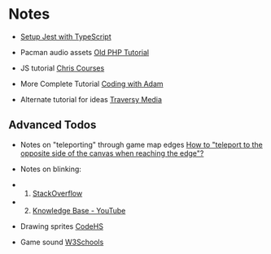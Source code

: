 # Notes

- [Setup Jest with TypeScript](https://itnext.io/testing-with-jest-in-typescript-cc1cd0095421)

- Pacman audio assets [Old PHP Tutorial](https://www.sourcecodester.com/javascript/15146/classic-pacman-game-using-javascript-free-source-code.html)

- JS tutorial [Chris Courses](https://www.youtube.com/watch?v=5IMXpp3rohQ&ab_channel=ChrisCourses)
- More Complete Tutorial [Coding with Adam](https://www.youtube.com/watch?v=Tk48dQCdQ3E)
- Alternate tutorial for ideas [Traversy Media](https://www.youtube.com/watch?v=YBtzzVwrTeE&ab_channel=TraversyMedia)

## Advanced Todos

- Notes on "teleporting" through game map edges [How to "teleport to the opposite side of the canvas when reaching the edge"?](https://forum.processing.org/two/discussion/19329/#Comment_80234)

- Notes on blinking:
- 1. [StackOverflow](https://stackoverflow.com/a/19130017)
- 2. [Knowledge Base - YouTube](https://www.youtube.com/watch?v=8JXA1_UmupI)

- Drawing sprites [CodeHS](https://codehs.com/tutorial/andy/Programming_Sprites_in_JavaScript)

- Game sound [W3Schools](https://www.w3schools.com/graphics/game_sound.asp)
